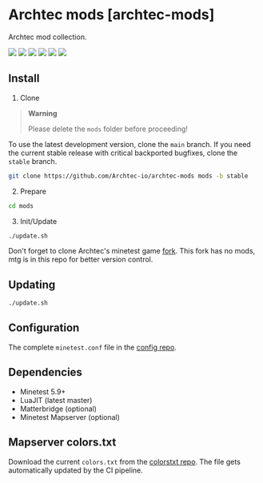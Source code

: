 # Archtec mods [archtec-mods]

Archtec mod collection.

![](https://img.shields.io/github/v/tag/Archtec-io/archtec-mods?label=version)
![](https://img.shields.io/github/actions/workflow/status/Archtec-io/archtec-infra/merge-forks.yml?label=fork%20merger)
![](https://img.shields.io/github/actions/workflow/status/Archtec-io/archtec-infra/gitlab-mirror.yml?label=gitlab%20mirror)
![](https://img.shields.io/github/issues/Archtec-io/bugtracker)
![](https://img.shields.io/github/license/Archtec-io/archtec-mods)
![](https://img.shields.io/discord/886025453150801930?label=discord)


## Install

1. Clone

> **Warning**
>
> Please delete the `mods` folder before proceeding!

To use the latest development version, clone the `main` branch.
If you need the current stable release with critical backported bugfixes, clone the `stable` branch.

```bash
git clone https://github.com/Archtec-io/archtec-mods mods -b stable
```

2. Prepare

```bash
cd mods
```

3. Init/Update

```bash
./update.sh
```

Don't forget to clone Archtec's minetest game [fork](https://github.com/Archtec-io/minetest_game). This fork has no mods, mtg is in this repo for better version control.

## Updating

```bash
./update.sh
```

## Configuration

The complete `minetest.conf` file in the [config repo](https://github.com/Archtec-io/config/blob/main/minetest.conf).

## Dependencies
- Minetest 5.9+
- LuaJIT (latest master)
- Matterbridge (optional)
- Minetest Mapserver (optional)

## Mapserver colors.txt
Download the current `colors.txt` from the [colorstxt repo](https://github.com/Archtec-io/colorstxt). The file gets automatically updated by the CI pipeline.
